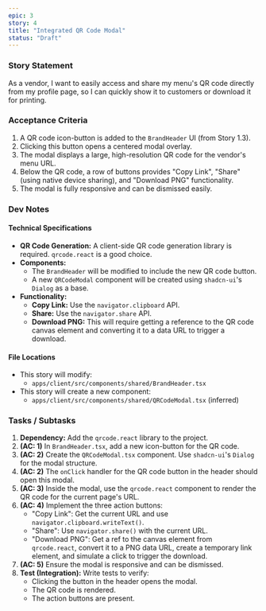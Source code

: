 ```yaml
---
epic: 3
story: 4
title: "Integrated QR Code Modal"
status: "Draft"
---
```


### Story Statement

As a vendor, I want to easily access and share my menu's QR code directly from my profile page, so I can quickly show it to customers or download it for printing.

### Acceptance Criteria

1.  A QR code icon-button is added to the `BrandHeader` UI (from Story 1.3).
2.  Clicking this button opens a centered modal overlay.
3.  The modal displays a large, high-resolution QR code for the vendor's menu URL.
4.  Below the QR code, a row of buttons provides "Copy Link", "Share" (using native device sharing), and "Download PNG" functionality.
5.  The modal is fully responsive and can be dismissed easily.

### Dev Notes

#### Technical Specifications

*   **QR Code Generation:** A client-side QR code generation library is required. `qrcode.react` is a good choice.
*   **Components:**
    *   The `BrandHeader` will be modified to include the new QR code button.
    *   A new `QRCodeModal` component will be created using `shadcn-ui`'s `Dialog` as a base.
*   **Functionality:**
    *   **Copy Link:** Use the `navigator.clipboard` API.
    *   **Share:** Use the `navigator.share` API.
    *   **Download PNG:** This will require getting a reference to the QR code canvas element and converting it to a data URL to trigger a download.

#### File Locations

*   This story will modify:
    *   `apps/client/src/components/shared/BrandHeader.tsx`
*   This story will create a new component:
    *   `apps/client/src/components/shared/QRCodeModal.tsx` (inferred)

### Tasks / Subtasks

1.  **Dependency:** Add the `qrcode.react` library to the project.
2.  **(AC: 1)** In `BrandHeader.tsx`, add a new icon-button for the QR code.
3.  **(AC: 2)** Create the `QRCodeModal.tsx` component. Use `shadcn-ui`'s `Dialog` for the modal structure.
4.  **(AC: 2)** The `onClick` handler for the QR code button in the header should open this modal.
5.  **(AC: 3)** Inside the modal, use the `qrcode.react` component to render the QR code for the current page's URL.
6.  **(AC: 4)** Implement the three action buttons:
    *   "Copy Link": Get the current URL and use `navigator.clipboard.writeText()`.
    *   "Share": Use `navigator.share()` with the current URL.
    *   "Download PNG": Get a ref to the canvas element from `qrcode.react`, convert it to a PNG data URL, create a temporary link element, and simulate a click to trigger the download.
7.  **(AC: 5)** Ensure the modal is responsive and can be dismissed.
8.  **Test (Integration):** Write tests to verify:
    *   Clicking the button in the header opens the modal.
    *   The QR code is rendered.
    *   The action buttons are present.
